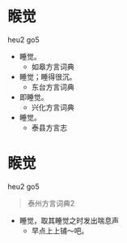 # 睺觉
heu2 go5
+ 睡觉。
  * 如皋方言词典
+ 睡觉；睡得很沉。
  * 东台方言词典
+ 即睡觉。
  * 兴化方言词典
+ 睡觉。
  * 泰县方言志

# 睺觉
heu2 go5
> 泰州方言词典2
- 睡觉，取其睡觉之时发出喘息声
  - 早点上上铺～吧。
